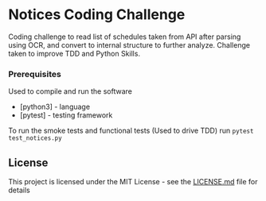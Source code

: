 # Notices Coding Challenge

Coding challenge to read list of schedules taken from API after parsing using OCR, and convert to internal structure to further analyze. Challenge taken to improve TDD and Python Skills. 

### Prerequisites

Used to compile and run the software

* [python3] - language
* [pytest] - testing framework

To run the smoke tests and functional tests (Used to drive TDD) run `pytest test_notices.py`

## License

This project is licensed under the MIT License - see the [LICENSE.md](LICENSE.md) file for details
